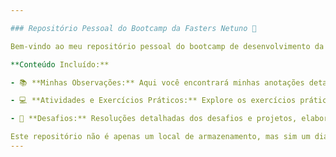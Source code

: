 ```yaml
---

### Repositório Pessoal do Bootcamp da Fasters Netuno 🚀

Bem-vindo ao meu repositório pessoal do bootcamp de desenvolvimento da Fasters Netuno! Este espaço é dedicado ao registro das minhas observações, atividades e resoluções de desafios ao longo do bootcamp.

**Conteúdo Incluído:**

- 📚 **Minhas Observações:** Aqui você encontrará minhas anotações detalhadas das aulas, abrangendo desde conceitos fundamentais até técnicas avançadas em desenvolvimento de software.

- 💻 **Atividades e Exercícios Práticos:** Explore os exercícios práticos que realizei para aplicar e solidificar o conhecimento adquirido em sala de aula.

- 🎯 **Desafios:** Resoluções detalhadas dos desafios e projetos, elaborados para expandir minhas habilidades técnicas e criativas ao longo do bootcamp.

Este repositório não é apenas um local de armazenamento, mas sim um diário digital do meu progresso e aprendizado. É onde documentei minha jornada de aprendizado intensivo em desenvolvimento de software na Fasters Netuno.
---
```

